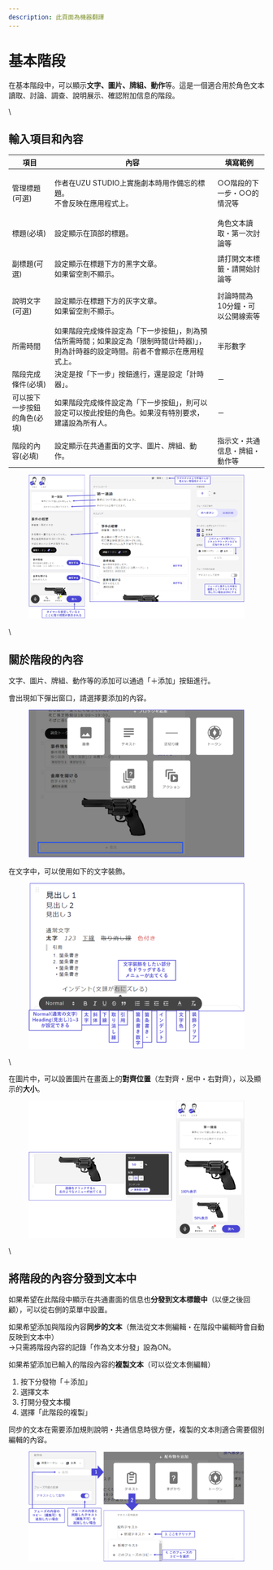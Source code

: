 ```yaml
---
description: 此頁面為機器翻譯
---
```


# 基本階段

在基本階段中，可以顯示**文字、圖片、牌組、動作**等。這是一個適合用於角色文本讀取、討論、調查、說明展示、確認附加信息的階段。

\\

## 輸入項目和內容

| 項目              | 內容                                                                    | 填寫範例              |
| --------------- | --------------------------------------------------------------------- | ----------------- |
| 管理標題(可選)        | <p>作者在UZU STUDIO上實施劇本時用作備忘的標題。<br>不會反映在應用程式上。</p>                     | ○○階段的下一步・○○的情況等   |
| 標題(必填)          | 設定顯示在頂部的標題。                                                           | 角色文本讀取・第一次討論等     |
| 副標題(可選)         | <p>設定顯示在標題下方的黑字文章。<br>如果留空則不顯示。</p>                                   | 請打開文本標籤・請開始討論等    |
| 說明文字(可選)        | <p>設定顯示在標題下方的灰字文章。<br>如果留空則不顯示。</p>                                   | 討論時間為10分鐘・可以公開線索等 |
| 所需時間            | 如果階段完成條件設定為「下一步按鈕」，則為預估所需時間；如果設定為「限制時間(計時器)」，則為計時器的設定時間。前者不會顯示在應用程式上。 | 半形數字              |
| 階段完成條件(必填)      | 決定是按「下一步」按鈕進行，還是設定「計時器」。                                              | －                 |
| 可以按下一步按鈕的角色(必填) | 如果階段完成條件設定為「下一步按鈕」，則可以設定可以按此按鈕的角色。如果沒有特別要求，建議設為所有人。                   | －                 |
| 階段的內容(必填)       | 設定顯示在共通畫面的文字、圖片、牌組、動作。                                                | 指示文・共通信息・牌組・動作等   |

<figure><img src="../../.gitbook/assets/image (114).png" alt=""><figcaption></figcaption></figure>

\\

## 關於階段的內容

文字、圖片、牌組、動作等的添加可以通過「＋添加」按鈕進行。

會出現如下彈出窗口，請選擇要添加的內容。

<figure><img src="../../.gitbook/assets/image (115).png" alt=""><figcaption></figcaption></figure>

在文字中，可以使用如下的文字裝飾。

<figure><img src="../../.gitbook/assets/image (116).png" alt=""><figcaption></figcaption></figure>

\\

在圖片中，可以設置圖片在畫面上的**對齊位置**（左對齊・居中・右對齊），以及顯示的**大小**。

<figure><img src="../../.gitbook/assets/image (117).png" alt=""><figcaption></figcaption></figure>

\\

## 將階段的內容分發到文本中

如果希望在此階段中顯示在共通畫面的信息也**分發到文本標籤中**（以便之後回顧），可以從右側的菜單中設置。

如果希望添加與階段內容**同步的文本**（無法從文本側編輯・在階段中編輯時會自動反映到文本中）\
→只需將階段內容的記錄「作為文本分發」設為ON。

如果希望添加已輸入的階段內容的**複製文本**（可以從文本側編輯）

1. 按下分發物「＋添加」
2. 選擇文本
3. 打開分發文本欄
4. 選擇「此階段的複製」

同步的文本在需要添加規則說明・共通信息時很方便，複製的文本則適合需要個別編輯的內容。

<figure><img src="../../.gitbook/assets/image (118) (1).png" alt=""><figcaption></figcaption></figure>
